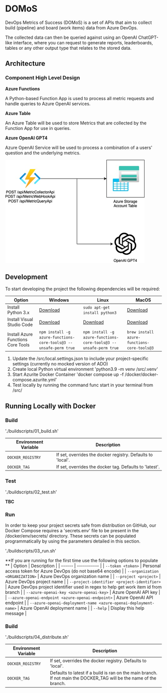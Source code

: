 # DOMoS

DevOps Metrics of Success (DOMoS) is a set of APIs that aim to collect build (pipeline) and board (work items) data from Azure DevOps. 

The collected data can then be queried against using an OpenAI ChatGPT-like interface, where you can request to generate reports, leaderboards, tables or any other output type that relates to the stored data.   

## Architecture

### Component High Level Design
**Azure Functions** 

A Python-based Function App is used to process all metric requests and handle queries to Azure OpenAI services.

**Azure Table**

An Azure Table will be used to store Metrics that are collected by the Function App for use in queries.

**Azure OpenAI GPT4**

Azure OpenAI Service will be used to process a combination of a users' question and the underlying metrics.

![Component HLD](images/ComponentHLD.jpg)

## Development

To start developing the project the following dependencies will be required:

| Option | Windows | Linux | MacOS |
|--------|---------|-------|-------|
| Install Python 3.x | [Download](https://www.python.org/downloads/) | `sudo apt-get install python3` | [Download](https://www.python.org/downloads/) |
| Install Visual Studio Code | [Download](https://code.visualstudio.com/download) | [Download](https://code.visualstudio.com/download) | [Download](https://code.visualstudio.com/download) |
| Install Azure Functions Core Tools | `npm install -g azure-functions-core-tools@3 --unsafe-perm true` | `npm install -g azure-functions-core-tools@3 --unsafe-perm true` | `brew install azure-functions-core-tools@3` |

1. Update the /src/local.settings.json to include your project-specific settings (currently no mocked version of ADO)
2. Create local Python virtual environment 'python3.9 -m venv /src/.venv'
3. Start Azurite Docker Container 'docker compose up -f /docker/docker-compose.azurite.yml'
4. Test locally by running the command func start in your terminal from /src/

## Running Locally with Docker

### Build
'./buildscripts/01_build.sh'

| Environment Variable | Description |
| ------ | ----------- |
| `DOCKER_REGISTRY` | If set, overrides the docker registry. Defaults to 'local'. |
| `DOCKER_TAG` | If set, overrides the docker tag. Defaults to 'latest'. |

### Test
'./buildscripts/02_test.sh'

**TBC**

### Run
In order to keep your project secrets safe from distribution on GitHub, our Docker Compose requires a 'secrets.env' file to be present in the /docker/env/secrets/ directory. These secrets can be populated programmatically by using the parameters detailed in this section.

'./buildscripts/03_run.sh'

**If you are running for the first time use the following options to populate ** 
| Option | Description |
| ------ | ----------- |
| `--token <token>` | Personal access token for Azure DevOps (do not base64 encode) |
| `--organization <ORGANIZATION>` | Azure DevOps organization name |
| `--project <project>` | Azure DevOps project name |
| `--project-identifier <project-identifier>` | Azure DevOps project identifier used in regex to help get work item id from branch |
| `--azure-openai-key <azure-openai-key>` | Azure OpenAI API key |
| `--azure-openai-endpoint <azure-openai-endpoint>` | Azure OpenAI API endpoint |
| `--azure-openai-deployment-name <azure-openai-deployment-name>` | Azure OpenAI deployment name |
| `--help` | Display this help message |

### Build

'./buildscripts/04_distribute.sh'

| Environment Variable | Description |
| ------ | ----------- |
| `DOCKER_REGISTRY` | If set, overrides the docker registry. Defaults to 'local'. |
| `DOCKER_TAG` | Defaults to latest if a build is ran on the main branch. If not main the DOCKER_TAG will be the name of the branch. |